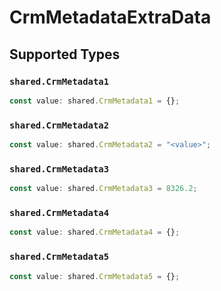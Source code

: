 # CrmMetadataExtraData


## Supported Types

### `shared.CrmMetadata1`

```typescript
const value: shared.CrmMetadata1 = {};
```

### `shared.CrmMetadata2`

```typescript
const value: shared.CrmMetadata2 = "<value>";
```

### `shared.CrmMetadata3`

```typescript
const value: shared.CrmMetadata3 = 8326.2;
```

### `shared.CrmMetadata4`

```typescript
const value: shared.CrmMetadata4 = {};
```

### `shared.CrmMetadata5`

```typescript
const value: shared.CrmMetadata5 = {};
```

